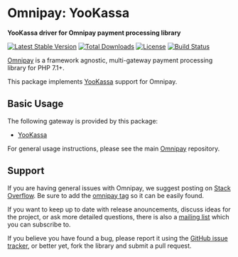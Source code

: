# Omnipay: YooKassa

**YooKassa driver for Omnipay payment processing library**

[![Latest Stable Version](https://poser.pugx.org/igor-tv/omnipay-yookassa/v)](//packagist.org/packages/igor-tv/omnipay-yookassa) 
[![Total Downloads](https://poser.pugx.org/igor-tv/omnipay-yookassa/downloads)](//packagist.org/packages/igor-tv/omnipay-yookassa) 
[![License](https://poser.pugx.org/igor-tv/omnipay-yookassa/license)](//packagist.org/packages/igor-tv/omnipay-yookassa)
[![Build Status](https://travis-ci.org/igor-tv/omnipay-yookassa.svg?branch=master)](https://travis-ci.org/igor-tv/omnipay-yookassa)

[Omnipay](https://github.com/omnipay/omnipay) is a framework agnostic, multi-gateway payment
processing library for PHP 7.1+.

This package implements [YooKassa](https://yookassa.ru/) support for Omnipay.

## Basic Usage

The following gateway is provided by this package:

* [YooKassa](https://yookassa.ru/)

For general usage instructions, please see the main [Omnipay](https://github.com/omnipay/omnipay) repository.

## Support

If you are having general issues with Omnipay, we suggest posting on
[Stack Overflow](http://stackoverflow.com/). Be sure to add the
[omnipay tag](http://stackoverflow.com/questions/tagged/omnipay) so it can be easily found.

If you want to keep up to date with release anouncements, discuss ideas for the project,
or ask more detailed questions, there is also a [mailing list](https://groups.google.com/forum/#!forum/omnipay) which
you can subscribe to.

If you believe you have found a bug, please report it using the [GitHub issue tracker](https://github.com/igor-tv/omnipay-yookassa/issues),
or better yet, fork the library and submit a pull request.
